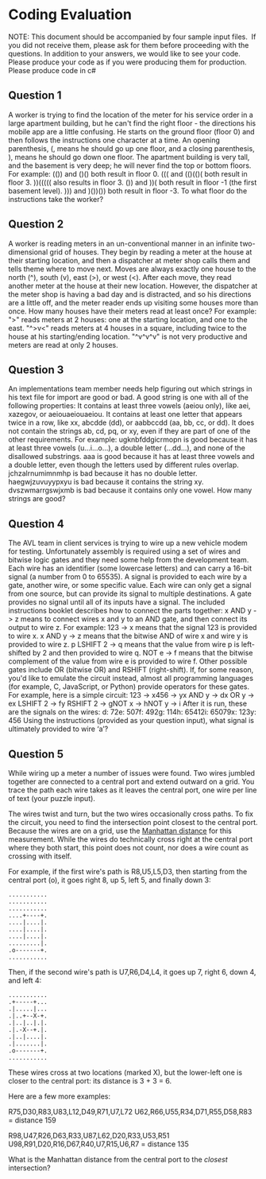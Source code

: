 # Coding Evaluation
NOTE: This document should be accompanied by four sample input files.  If you did not receive them, please ask for them before proceeding with the questions.  In addition to your answers, we would like to see your code.  Please produce your code as if you were producing them for production.
Please produce code in c#

## Question 1
A worker is trying to find the location of the meter for his service order in a large apartment building, but he can't find the right floor - the directions his mobile app are a little confusing. He starts on the ground floor (floor 0) and then follows the instructions one character at a time.
An opening parenthesis, (, means he should go up one floor, and a closing parenthesis, ), means he should go down one floor.
The apartment building is very tall, and the basement is very deep; he will never find the top or bottom floors.
For example:
(()) and ()() both result in floor 0.
((( and (()(()( both result in floor 3.
))((((( also results in floor 3.
()) and ))( both result in floor -1 (the first basement level).
))) and )())()) both result in floor -3.
To what floor do the instructions take the worker?

## Question 2
A worker is reading meters in an un-conventional manner in an infinite two-dimensional grid of houses.
They begin by reading a meter at the house at their starting location, and then a dispatcher at meter shop calls them and tells theme where to move next. Moves are always exactly one house to the north (^), south (v), east (>), or west (<). After each move, they read another meter at the house at their new location.
However, the dispatcher at the meter shop is having a bad day and is distracted, and so his directions are a little off, and the meter reader ends up visiting some houses more than once. How many houses have their meters read at least once?
For example:
">" reads meters at 2 houses: one at the starting location, and one to the east.
"^>v<" reads meters at 4 houses in a square, including twice to the house at his starting/ending location.
"^v^v^v" is not very productive and meters are read at only 2 houses.

## Question 3
An implementations team member needs help figuring out which strings in his text file for import are good or bad.
A good string is one with all of the following properties:
It contains at least three vowels (aeiou only), like aei, xazegov, or aeiouaeiouaeiou. It contains at least one letter that appears twice in a row, like xx, abcdde (dd), or aabbccdd (aa, bb, cc, or dd). It does not contain the strings ab, cd, pq, or xy, even if they are part of one of the other requirements. For example:
ugknbfddgicrmopn is good because it has at least three vowels (u...i...o...), a double letter (...dd...), and none of the disallowed substrings.
aaa is good because it has at least three vowels and a double letter, even though the letters used by different rules overlap.
jchzalrnumimnmhp is bad because it has no double letter.
haegwjzuvuyypxyu is bad because it contains the string xy.
dvszwmarrgswjxmb is bad because it contains only one vowel.
How many strings are good?

## Question 4
The AVL team in client services is trying to wire up a new vehicle modem for testing. Unfortunately assembly is required using a set of wires and bitwise logic gates and they need some help from the development team.
Each wire has an identifier (some lowercase letters) and can carry a 16-bit signal (a number from 0 to 65535). A signal is provided to each wire by a gate, another wire, or some specific value. Each wire can only get a signal from one source, but can provide its signal to multiple destinations. A gate provides no signal until all of its inputs have a signal.
The included instructions booklet describes how to connect the parts together: x AND y -> z means to connect wires x and y to an AND gate, and then connect its output to wire z.
For example:
123 -> x means that the signal 123 is provided to wire x.
x AND y -> z means that the bitwise AND of wire x and wire y is provided to wire z.
p LSHIFT 2 -> q means that the value from wire p is left-shifted by 2 and then provided to wire q.
NOT e -> f means that the bitwise complement of the value from wire e is provided to wire f.
Other possible gates include OR (bitwise OR) and RSHIFT (right-shift). If, for some reason, you'd like to emulate the circuit instead, almost all programming languages (for example, C, JavaScript, or Python) provide operators for these gates.
For example, here is a simple circuit:
123 -> x456 -> yx AND y -> dx OR y -> ex LSHIFT 2 -> fy RSHIFT 2 -> gNOT x -> hNOT y -> i
After it is run, these are the signals on the wires:
d: 72e: 507f: 492g: 114h: 65412i: 65079x: 123y: 456
Using the instructions (provided as your question input), what signal is ultimately provided to wire ‘a’?

## Question 5

While wiring up a meter a number of issues were found. Two wires jumbled together are connected to a central port and extend outward on a grid. You trace the path each wire takes as it leaves the central port, one wire per line of text (your puzzle input).

The wires twist and turn, but the two wires occasionally cross paths. To fix the circuit, you need to find the intersection point closest to the central port. Because the wires are on a grid, use the [Manhattan distance](https://en.wikipedia.org/wiki/Taxicab_geometry) for this measurement. While the wires do technically cross right at the central port where they both start, this point does not count, nor does a wire count as crossing with itself.

For example, if the first wire's path is R8,U5,L5,D3, then starting from the central port (o), it goes right 8, up 5, left 5, and finally down 3:

    ...........
    ...........
    ...........
    ....+----+.
    ....|....|.
    ....|....|.
    ....|....|.
    .........|.
    .o-------+.
    ...........

Then, if the second wire's path is U7,R6,D4,L4, it goes up 7, right 6, down 4, and left 4:

    ...........
    .+-----+...
    .|.....|...
    .|..+--X-+.
    .|..|..|.|.
    .|.-X--+.|.
    .|..|....|.
    .|.......|.
    .o-------+.
    ...........

These wires cross at two locations (marked X), but the lower-left one is closer to the central port: its distance is 3 + 3 = 6.

Here are a few more examples:

R75,D30,R83,U83,L12,D49,R71,U7,L72
U62,R66,U55,R34,D71,R55,D58,R83 = distance 159

R98,U47,R26,D63,R33,U87,L62,D20,R33,U53,R51
U98,R91,D20,R16,D67,R40,U7,R15,U6,R7 = distance 135

What is the Manhattan distance from the central port to the _closest_ intersection?